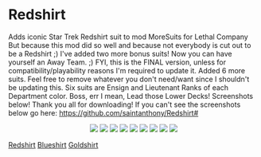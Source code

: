 # Redshirt
Adds iconic Star Trek Redshirt suit to mod MoreSuits for Lethal Company
But because this mod did so well and because not everybody is cut out to be a Redshirt ;) I've added two more bonus suits!
Now you can have yourself an Away Team. ;)  FYI, this is the FINAL version, unless for compatibility/playability reasons I'm required to update it.
Added 6 more suits. Feel free to remove whatever you don't need/want since I shouldn't be updating this. Six suits are Ensign and Lieutenant Ranks of each Department color. 
Boss, err I mean, Lead those Lower Decks! Screenshots below! Thank you all for downloading!
If you can't see the screenshots below go here: https://github.com/saintanthony/Redshirt#

<p align="center">
	<img src="https://cdn.discordapp.com/attachments/456306509266157599/1199268814165123143/redshirtpreview.png?ex=65f0119e&is=65dd9c9e&hm=1147e4eec79df2c5226b1392642b285fd72d8591070ff5d9b34bb988d529fa17&=&format=webp&quality=lossless&width=318&height=676">
	<img src="https://cdn.discordapp.com/attachments/456306509266157599/1199268816283246644/Lieutenant_Redshirt_preview.png?ex=65f0119f&is=65dd9c9f&hm=0ee37ca91654ae811414a687065a4224587c6bb5ced5da5d5e06c1bb135800e7&=&format=webp&quality=lossless&width=300&height=675">
	<img src="https://cdn.discordapp.com/attachments/456306509266157599/1199268815217885274/Ensign_Redshirt_preview.png?ex=65f0119e&is=65dd9c9e&hm=94616b49ef60f7abe3f044b37363fbccc306dac775442038c745fc9ff6bbe820&=&format=webp&quality=lossless&width=303&height=675">
	<img src="https://cdn.discordapp.com/attachments/456306509266157599/1199268814458736640/blueshirtpreview.png?ex=65f0119e&is=65dd9c9e&hm=834abfc23bd9d66c40f0c25d506a40aeb29fcca1738b669850fb823bc8c413a0&=&format=webp&quality=lossless&width=329&height=675">
	<img src="https://cdn.discordapp.com/attachments/456306509266157599/1199268815721222214/Lieutenant_Blueshirt_preview.png?ex=65f0119f&is=65dd9c9f&hm=4a564825af2cb026a9b1785efbc2a4646dbcd7886ca0a1eab3b4655dc87039c4&=&format=webp&quality=lossless&width=330&height=676">
	<img src="https://cdn.discordapp.com/attachments/456306509266157599/1199268814727159880/Ensign_Blueshirt_preview.png?ex=65f0119e&is=65dd9c9e&hm=470a282199199c68c66c465618e52b942f886ae44256640b27955e57ed58543e&=&format=webp&quality=lossless&width=322&height=675">
	<img src="https://media.discordapp.net/attachments/456306509266157599/1199268815473745950/goldshirtpreview.png?ex=65c1ed1e&is=65af781e&hm=558f69eeb806f622ba96af6ceb40e85219c4cc99b8155fcd2c8c2cac88c3bad0&=&format=webp&quality=lossless&width=305&height=676">
	<img src="https://media.discordapp.net/attachments/456306509266157599/1199268816002220072/Lieutenant_Goldshirt_preview.png?ex=65c1ed1f&is=65af781f&hm=eac463cf985bb5acefbb5a0a015fcbaed05acf7e36ba4451c1c42498a772cefa&=&format=webp&quality=lossless&width=321&height=676">
	<img src="https://media.discordapp.net/attachments/456306509266157599/1199268815003996270/Ensign_Goldshirt_preview.png?ex=65c1ed1e&is=65af781e&hm=7cfd4fd668d04df78b84d1e5242e7bea223e594dd0c8517c097c2a347ed88219&=&format=webp&quality=lossless&width=312&height=676">
</p>


[Redshirt](https://github.com/saintanthony/Redshirt/blob/main/redshirtpreview.png "Redshirt")
[Blueshirt]( https://github.com/saintanthony/Redshirt/blob/main/blueshirtpreview.png "Blueshirt")
[Goldshirt]( https://github.com/saintanthony/Redshirt/blob/main/goldshirtpreview.png "Goldshirt")
